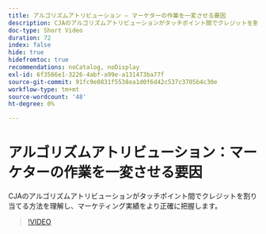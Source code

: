 ```yaml
---
title: アルゴリズムアトリビューション – マーケターの作業を一変させる要因
description: CJAのアルゴリズムアトリビューションがタッチポイント間でクレジットを割り当てる方法を理解し、マーケティング実績をより正確に把握します。
doc-type: Short Video
duration: 72
index: false
hide: true
hidefromtoc: true
recommendations: noCatalog, noDisplay
exl-id: 6f3566e1-3226-4abf-a99e-a131473ba77f
source-git-commit: 91fc9e0831f5538ea1d0f6d42c537c3705b4c30e
workflow-type: tm+mt
source-wordcount: '48'
ht-degree: 0%

---
```


# アルゴリズムアトリビューション：マーケターの作業を一変させる要因

CJAのアルゴリズムアトリビューションがタッチポイント間でクレジットを割り当てる方法を理解し、マーケティング実績をより正確に把握します。

<!-- 85_S106_3442453_71_algorithmic-attribution-a-gamechanger-for-marketers -->
>[!VIDEO](https://video.tv.adobe.com/v/3458301/?learn=on&enablevpops=true)
